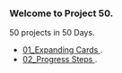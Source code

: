 ### Welcome to Project 50.

50 projects in 50 Days. 


- [01_Expanding Cards ](https://66e8411dda903709be418305--stirring-cucurucho-da4507.netlify.app/).
- [02_Progress Steps ](https://66e982b9493db2051d40fbab--golden-cobbler-92cb68.netlify.app/).
